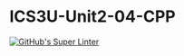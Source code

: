 # ICS3U-Unit2-04-CPP

[![GitHub's Super Linter](https://github.com/JacksonNaufal/ICS3U-Unit2-04-CPP/workflows/GitHub's%20Super%20Linter/badge.svg)](https://github.com/JacksonNaufal/ICS3U-Unit2-04-CPP/actions)
